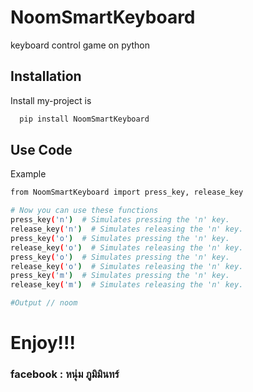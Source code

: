 # NoomSmartKeyboard

keyboard control game on python 

## Installation

Install my-project is

```bash
  pip install NoomSmartKeyboard 
```

## Use Code

Example

```bash
from NoomSmartKeyboard import press_key, release_key

# Now you can use these functions
press_key('n')  # Simulates pressing the 'n' key.
release_key('n')  # Simulates releasing the 'n' key.
press_key('o')  # Simulates pressing the 'n' key.
release_key('o')  # Simulates releasing the 'n' key.
press_key('o')  # Simulates pressing the 'n' key.
release_key('o')  # Simulates releasing the 'n' key.
press_key('m')  # Simulates pressing the 'n' key.
release_key('m')  # Simulates releasing the 'n' key.

#Output // noom


```
# Enjoy!!!
###  facebook : หนุ่ม ภูมิมินทร์